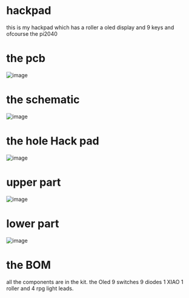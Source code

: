 # hackpad
this is my hackpad which has a roller a oled display and 9 keys and ofcourse the pi2040
# the pcb
![image](https://github.com/user-attachments/assets/5297d168-9f32-40c1-8a59-b0be267caf79)
# the schematic
![image](https://github.com/user-attachments/assets/452ce8a8-30b1-41c8-ac13-928cd64bdb8b)
# the hole Hack pad
![image](https://github.com/user-attachments/assets/f367bd54-ac27-4e82-9a31-1128a2e9f3d2)
# upper part
![image](https://github.com/user-attachments/assets/06865726-91e0-48d9-926b-1454aab9fa67)
# lower part
![image](https://github.com/user-attachments/assets/43a2514e-9782-45ef-9dbe-94b85277dcd2)
# the BOM
all the components are in the kit.
the Oled 
9 switches 
9 diodes 
1 XIAO
1 roller 
and 4 rpg light leads.

